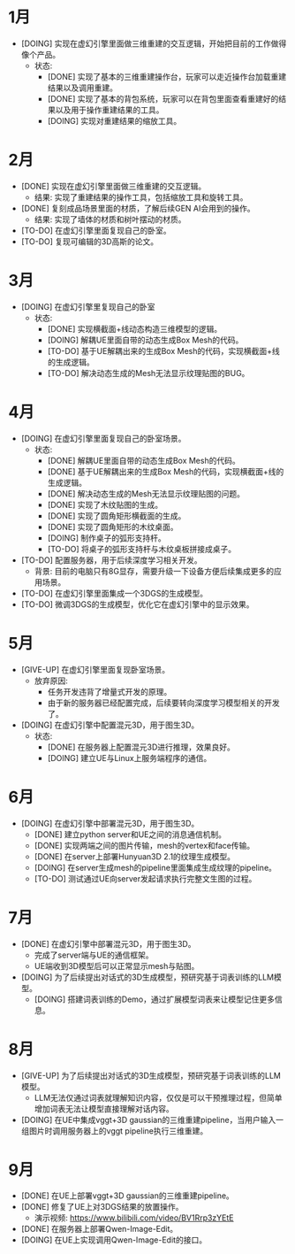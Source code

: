 # 1月
- [DOING] 实现在虚幻引擎里面做三维重建的交互逻辑，开始把目前的工作做得像个产品。
	- 状态: 
		- [DONE] 实现了基本的三维重建操作台，玩家可以走近操作台加载重建结果以及调用重建。
		- [DONE] 实现了基本的背包系统，玩家可以在背包里面查看重建好的结果以及用于操作重建结果的工具。
		- [DOING] 实现对重建结果的缩放工具。

# 2月
- [DONE] 实现在虚幻引擎里面做三维重建的交互逻辑。
	- 结果: 实现了重建结果的操作工具，包括缩放工具和旋转工具。
- [DONE] 复刻成品场景里面的材质，了解后续GEN AI会用到的操作。
	- 结果: 实现了墙体的材质和树叶摆动的材质。
- [TO-DO] 在虚幻引擎里面复现自己的卧室。
- [TO-DO] 复现可编辑的3D高斯的论文。

# 3月
- [DOING] 在虚幻引擎里复现自己的卧室
	- 状态:
		- [DONE] 实现横截面+线动态构造三维模型的逻辑。
		- [DOING] 解耦UE里面自带的动态生成Box Mesh的代码。
		- [TO-DO] 基于UE解耦出来的生成Box Mesh的代码，实现横截面+线的生成逻辑。
		- [TO-DO] 解决动态生成的Mesh无法显示纹理贴图的BUG。
# 4月
- [DOING] 在虚幻引擎里面复现自己的卧室场景。
	- 状态:
		- [DONE] 解耦UE里面自带的动态生成Box Mesh的代码。
		- [DONE] 基于UE解耦出来的生成Box Mesh的代码，实现横截面+线的生成逻辑。
		- [DONE] 解决动态生成的Mesh无法显示纹理贴图的问题。
		- [DONE] 实现了木纹贴图的生成。
		- [DONE] 实现了圆角矩形横截面的生成。
		- [DONE] 实现了圆角矩形的木纹桌面。
		- [DOING] 制作桌子的弧形支持杆。
		- [TO-DO] 将桌子的弧形支持杆与木纹桌板拼接成桌子。
- [TO-DO] 配置服务器，用于后续深度学习相关开发。
	- 背景: 目前的电脑只有8G显存，需要升级一下设备方便后续集成更多的应用场景。
- [TO-DO] 在虚幻引擎里面集成一个3DGS的生成模型。
- [TO-DO] 微调3DGS的生成模型，优化它在虚幻引擎中的显示效果。

# 5月
- [GIVE-UP] 在虚幻引擎里面复现卧室场景。
	- 放弃原因: 
		- 任务开发违背了增量式开发的原理。
		- 由于新的服务器已经配置完成，后续要转向深度学习模型相关的开发了。
- [DOING] 在虚幻引擎中配置混元3D，用于图生3D。
	- 状态:
		- [DONE] 在服务器上配置混元3D进行推理，效果良好。
		- [DOING] 建立UE与Linux上服务端程序的通信。

# 6月
- [DOING] 在虚幻引擎中部署混元3D，用于图生3D。
	- [DONE] 建立python server和UE之间的消息通信机制。
	- [DONE] 实现两端之间的图片传输，mesh的vertex和face传输。
	- [DONE] 在server上部署Hunyuan3D 2.1的纹理生成模型。
	- [DOING] 在server生成mesh的pipeline里面集成生成纹理的pipeline。
	- [TO-DO] 测试通过UE向server发起请求执行完整文生图的过程。

# 7月
- [DONE] 在虚幻引擎中部署混元3D，用于图生3D。
	- 完成了server端与UE的通信框架。
	- UE端收到3D模型后可以正常显示mesh与贴图。
- [DOING] 为了后续提出对话式的3D生成模型，预研究基于词表训练的LLM模型。
	- [DOING] 搭建词表训练的Demo，通过扩展模型词表来让模型记住更多信息。

# 8月
- [GIVE-UP] 为了后续提出对话式的3D生成模型，预研究基于词表训练的LLM模型。
	- LLM无法仅通过词表就理解知识内容，仅仅是可以干预推理过程，但简单增加词表无法让模型直接理解对话内容。
- [DOING] 在UE中集成vggt+3D gaussian的三维重建pipeline，当用户输入一组图片时调用服务器上的vggt pipeline执行三维重建。

# 9月
- [DONE] 在UE上部署vggt+3D gaussian的三维重建pipeline。
- [DONE] 修复了UE上对3DGS结果的放置操作。
	- 演示视频: https://www.bilibili.com/video/BV1Rrp3zYEtE
- [DONE] 在服务器上部署Qwen-Image-Edit。
- [DOING] 在UE上实现调用Qwen-Image-Edit的接口。